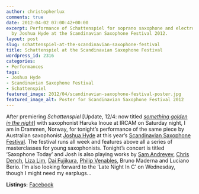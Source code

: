 ```yaml
---
author: christopherlux
comments: true
date: 2012-04-02 07:00:42+00:00
excerpt: Performance of Schattenspiel for soprano saxophone and electronics given
  by Joshua Hyde at the Scandinavian Saxophone Festival 2012.
layout: post
slug: schattenspiel-at-the-scandinavian-saxophone-festival
title: Schattenspiel at the Scandinavian Saxophone Festival
wordpress_id: 2316
categories:
- Performances
tags:
- Joshua Hyde
- Scandinavian Saxophone Festival
- Schattenspiel
featured_image: 2012/04/scandinavian-saxophone-festival-poster.jpg
featured_image_alt: Poster for Scandinavian Saxophone Festival 2012
---
```


After premiering _Schattenspiel_ [Update, 12/4: now titled [_something golden in the night_](http://www.chrisswithinbank.net/2012/03/something-golden-in-the-night/)] with saxophonist Haruka Inoue at IRCAM on Saturday night, I am in Drammen, Norway, for tonight’s performance of the same piece by Australian saxophonist [Joshua Hyde](http://www.joshuahyde.com) at this year’s [Scandinavian Saxophone Festival](https://www.facebook.com/events/314723328551145/). The festival runs all week and features above all a series of masterclasses for young saxophonists. Tonight’s concert is titled ‘Saxophone Today’ and Josh is also playing works by [Sam Andreyev](http://trepex.org), [Chris Dench](http://www.australianmusiccentre.com.au/artist/dench-chris), [Liza Lim](http://lizalimcomposer.wordpress.com/), [Dai Fujikura](http://www.daifujikura.com/), [Philip Venables](http://philipvenables.com/), Bruno Maderna and Luciano Berio. I’m also looking forward to the ‘Late Night In C’ on Wednesday, though I might need my earplugs…

**Listings:** [Facebook](https://www.facebook.com/events/354318357952224/)
